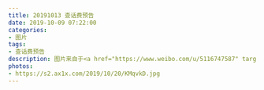 ```yaml
---
title: 20191013 查话费预告
date: 2019-10-09 07:22:00
categories:
- 图片
tags:
- 查话费预告
description: 图片来自于<a href="https://www.weibo.com/u/5116747587" target="_blank">Nicole发发</a>10.13周日晚八点半茶话会～，话题部YY见喔～ ​​​​
photos:
- https://s2.ax1x.com/2019/10/20/KMqvkD.jpg
---
```


